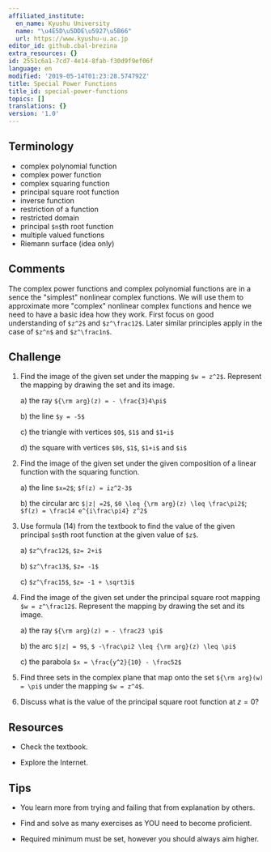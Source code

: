 ```yaml
---
affiliated_institute:
  en_name: Kyushu University
  name: "\u4E5D\u5DDE\u5927\u5B66"
  url: https://www.kyushu-u.ac.jp
editor_id: github.cbal-brezina
extra_resources: {}
id: 2551c6a1-7cd7-4e14-8fab-f30d9f9ef06f
language: en
modified: '2019-05-14T01:23:28.574792Z'
title: Special Power Functions
title_id: special-power-functions
topics: []
translations: {}
version: '1.0'
---
```


## Terminology 
- complex polynomial function
- complex power function
- complex squaring function
- principal square root function
- inverse function
- restriction of a function
- restricted domain
- principal `$n$`th root function
- multiple valued functions
- Riemann surface (idea only)


## Comments

The complex power functions and complex polynomial functions are in a sence the "simplest" nonlinear complex functions. We will use them to approximate more "complex" nonlinear complex functions and hence we need to have a basic idea how they work. First focus on good understanding of `$z^2$` and `$z^\frac12$`. Later similar principles apply in the case of `$z^n$` and `$z^\frac1n$`. 


## Challenge



1. Find the image of the given set under the mapping `$w = z^2$`. Represent the mapping by drawing the set and its image.
    
    a) the ray `${\rm arg}(z) = - \frac{3}4\pi$`

    b) the line `$y = -5$`
    
    c) the triangle with vertices `$0$`, `$1$` and `$1+i$`
    
    d) the square  with vertices `$0$`, `$1$`, `$1+i$` and `$i$`

2. Find the image of the given set under the given composition of a linear function with the squaring function.

    a) the line `$x=2$`; `$f(z) = iz^2-3$`
    
    b) the circular arc `$|z| =2$`, `$0 \leq {\rm arg}(z) \leq \frac\pi2$`; `$f(z) = \frac14 e^{i\frac\pi4} z^2$`
    

3. Use formula (14) from the textbook to find the value of the given principal `$n$`th root function at the given value of `$z$`. 
    
    a) `$z^\frac12$`, `$z= 2+i$`

    b) `$z^\frac13$`, `$z= -1$` 

    c) `$z^\frac15$`, `$z= -1 + \sqrt3i$`

4. Find the image of the given set under the principal square root mapping `$w = z^\frac12$`. Represent the mapping by drawing the set and its image.

    a) the ray `${\rm arg}(z) = - \frac23 \pi$`

    b) the arc `$|z| = 9$`, `$ -\frac\pi2 \leq {\rm arg}(z) \leq \pi$`
    
    c) the parabola `$x = \frac{y^2}{10} - \frac52$`


5. Find three sets in the complex plane that map onto the set `${\rm arg}(w) = \pi$` under the mapping `$w = z^4$`.

6. Discuss what is the value of the principal square root function at $z = 0$?



## Resources

- Check the textbook.

- Explore the Internet.



## Tips


- You learn more from trying and failing that from  explanation by others.

- Find and solve as many exercises as YOU need to become proficient.

- Required minimum must be set, however you should always aim higher.






